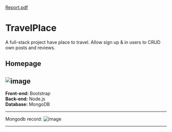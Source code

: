 [Report.pdf](https://github.com/zee123123/TravelPlace/files/6462713/Report.pdf)
# TravelPlace
A full-stack project have place to travel. Allow sign up &amp; in users to CRUD own posts and reviews.
## Homepage
![image](https://user-images.githubusercontent.com/32544961/123673947-a0e4d500-d81b-11eb-8076-f748182eadc7.png)
---
**Front-end:** Bootstrap <br>
**Back-end:** Node.js  <br>
**Database:** MongoDB <br>

---
Mongodb record:
![image](https://user-images.githubusercontent.com/32544961/123674603-5fa0f500-d81c-11eb-982b-90e2328644ad.png)

---

